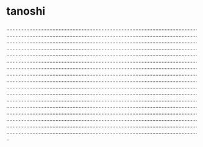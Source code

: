 # tanoshi
..............................................................................................................................................................................................................................................................................................................................................................................................................................................................................................................................................................................................................................................................................................................................................................................................................................................................................................................................................................................................................................................................................................................................................................................................................................................................................................................................................................................................................................................................................................................................................................................................................................................................................................................................................................................................................................................................................................................................................................................................................................................................................................................................................................................................